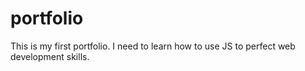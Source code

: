 # portfolio
This is my first portfolio.
I need to learn how to use JS to perfect web development skills.
